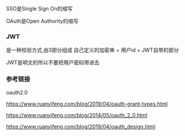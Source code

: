 SSO是Single Sign On的缩写

OAuth是Open Authority的缩写



### JWT

是一种校验方式,由3部分组成  自己定义的加密串 + 用户id + JWT自带的部分   

JWT是明文的所以不要把用户密码带进去





### 参考链接

oauth2.0

https://www.ruanyifeng.com/blog/2019/04/oauth-grant-types.html

https://www.ruanyifeng.com/blog/2014/05/oauth_2_0.html

https://www.ruanyifeng.com/blog/2019/04/oauth_design.html

